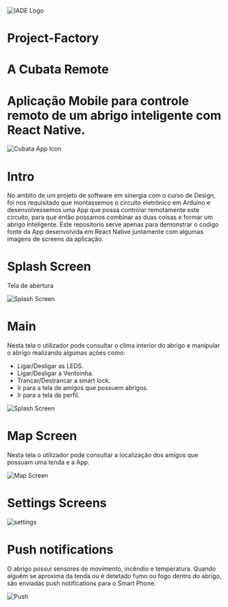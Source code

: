 ![IADE Logo](https://i.imgur.com/zOwxumf.png)
# Project-Factory
# A Cubata Remote
# Aplicação Mobile para controle remoto de um abrigo inteligente com React Native.
![Cubata App Icon](https://i.imgur.com/xBbzhkm.jpg)

# Intro
No ambito de um projeto de software em sinergia com o curso de Design, foi nos requisitado que montassemos o circuito eletrônico em Arduino e desenvolvessemos uma App que possa controlar remotamente este circuito, para que então possamos combinar as duas coisas e formar um abrigo inteligente.
Este repositorio serve apenas para demonstrar o codigo fonte da App desenvolvida em React Native juntamente com algumas imagens de screens da aplicação.

# Splash Screen
Tela de abertura


![Splash Screen](https://i.imgur.com/lknROHT.jpg)


# Main
Nesta tela o utilizador pode consultar o clima interior do abrigo e manipular o abrigo realizando algumas ações como:
- Ligar/Desligar as LEDS.
- Ligar/Desligar a Ventoinha.
- Trancar/Destrancar a smart lock.
- Ir para a tela de amigos que possuem abrigos.
- Ir para a tela de perfil.


![Splash Screen](https://i.imgur.com/oj1g7il.jpg)


# Map Screen
Nesta tela o utilizador pode consultar a localização dos amigos que possuam uma tenda e a App.

![Map Screen](https://i.imgur.com/PQxsgfy.jpg)

# Settings Screens

![settings](https://i.imgur.com/0GiXYC1.jpg)

# Push notifications
O abrigo possui sensores de movimento, incêndio e temperatura.
Quando alguêm se aproxima da tenda ou é detetado fumo ou fogo dentro do abrigo, são enviadas push notifications para o Smart Phone.


![Push](https://i.imgur.com/Eaoj0CN.jpg)
